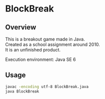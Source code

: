 # BlockBreak

## Overview

This is a breakout game made in Java.  
Created as a school assignment around 2010.  
It is an unfinished product.

Execution environment: Java SE 6

## Usage

``` bash
javac -encoding utf-8 BlockBreak.java
java BlockBreak
```
